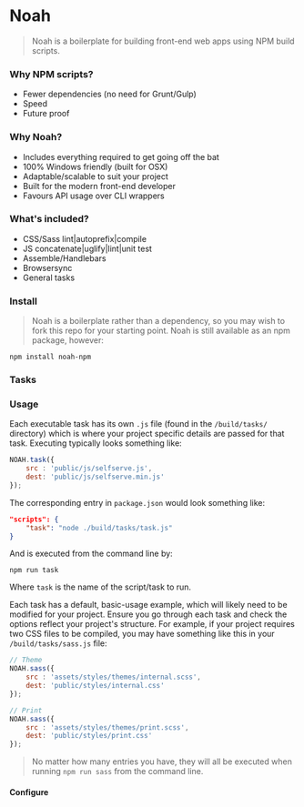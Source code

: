 # Noah

> Noah is a boilerplate for building front-end web apps using NPM build scripts.

### Why NPM scripts?

- Fewer dependencies (no need for Grunt/Gulp)
- Speed
- Future proof

### Why Noah?

- Includes everything required to get going off the bat
- 100% Windows friendly (built for OSX)
- Adaptable/scalable to suit your project
- Built for the modern front-end developer
- Favours API usage over CLI wrappers

### What's included?

- CSS/Sass lint|autoprefix|compile
- JS concatenate|uglify|lint|unit test
- Assemble/Handlebars
- Browsersync
- General tasks

### Install

> Noah is a boilerplate rather than a dependency, so you may wish to fork this repo for your starting point. Noah is still available as an npm package, however:

```
npm install noah-npm
```

### Tasks

### Usage

Each executable task has its own `.js` file (found in the `/build/tasks/` directory) which is where your project specific details are passed for that task. Executing typically looks something like:

```js
NOAH.task({
    src : 'public/js/selfserve.js',
    dest: 'public/js/selfserve.min.js'
});
```

The corresponding entry in `package.json` would look something like:

```json
"scripts": {
    "task": "node ./build/tasks/task.js"
}
```

And is executed from the command line by:

```
npm run task
```

Where `task` is the name of the script/task to run.

Each task has a default, basic-usage example, which will likely need to be modified for your project. Ensure you go through each task and check the options reflect your project's structure. For example, if your project requires two CSS files to be compiled, you may have something like this in your `/build/tasks/sass.js` file:

```js
// Theme
NOAH.sass({
    src : 'assets/styles/themes/internal.scss',
    dest: 'public/styles/internal.css'
});

// Print
NOAH.sass({
    src : 'assets/styles/themes/print.scss',
    dest: 'public/styles/print.css'
});
```

> No matter how many entries you have, they will all be executed when running `npm run sass` from the command line.

#### Configure